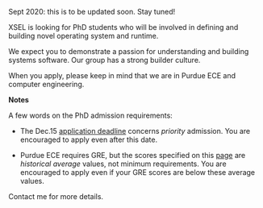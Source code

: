 Sept 2020: this is to be updated soon. Stay tuned!

XSEL is looking for PhD students who will be involved in defining and building novel operating system and runtime.

We expect you to demonstrate a passion for understanding and building systems software.
Our group has a strong builder culture. 

When you apply, please keep in mind that we are in Purdue ECE and computer engineering.

**Notes** 

A few words on the PhD admission requirements:

* The Dec.15 [application deadline](https://engineering.purdue.edu/ECE/Academics/Graduates/Admissions/Deadlines.html) concerns _priority_ admission. You are encouraged to apply even after this date. 
  
* Purdue ECE requires GRE, but the scores specified on this [page](https://www.purdue.edu/gradschool/prospective/gradrequirements/westlafayette/ecen.html) are _historical average_ values, not minimum requirements. 
You are encouraged to apply even if your GRE scores are below these average values.

Contact me for more details.
